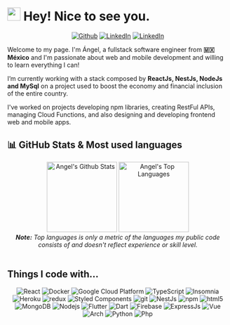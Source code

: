 <h1>
  <img src="https://emojis.slackmojis.com/emojis/images/1531849430/4246/blob-sunglasses.gif?1531849430" width="30"/> 
  Hey! Nice to see you.
</h1>
<p align="center">
  <a href="https://github.com/AngelDiazMera" target="_blank"><img alt="Github" src="https://img.shields.io/badge/GitHub-%2312100E.svg?&style=for-the-badge&logo=Github&logoColor=white" /></a> 
  <a href="https://www.linkedin.com/in/jorge-angel-dm" target="_blank"><img alt="LinkedIn" src="https://img.shields.io/badge/linkedin-%230077B5.svg?&style=for-the-badge&logo=linkedin&logoColor=white" /></a> 
  <a href="mailto: angel_diaz_mera@outlook.com" target="_blank"><img alt="LinkedIn" src="https://img.shields.io/badge/-Email-0e50c2?style=for-the-badge&logo=microsoft-outlook&logoColor=white" /></a> 
</p>

<p>
  Welcome to my page. I'm Ángel, a fullstack software engineer from <b>🇲🇽 México</b> and I'm passionate about web and mobile development and willing to learn everything I can!
</p>
<p>
  I’m currently working with a stack composed by <b>ReactJs, NestJs, NodeJs and MySql</b> on a project used to boost the economy and financial inclusion of the entire country.
</p>

<p>
  I've worked on projects developing npm libraries, creating RestFul APIs, managing Cloud Functions, and also designing and developing frontend web and mobile apps.
</p>

## 📊 GitHub Stats & Most used languages

<div>
  <div align="center">
    <img alt="Angel's Github Stats" src="https://github-readme-stats.vercel.app/api?username=AngelDiazMera" height="160"/>
    <img alt="Angel's Top Languages" src="https://github-readme-stats.vercel.app/api/top-langs/?username=AngelDiazMera&layout=compact&langs_count=5&hide=html,handlebars" height="160"/>
    <br/>
    <i><b>Note:</b> Top languages is only a metric of the languages my public code consists of and doesn't reflect experience or skill level.</i>
  </div>
</div>

<br/>


## Things I code with...
<p  align="center">
  <img alt="React" src="https://img.shields.io/badge/-React-45b8d8?style=flat-square&logo=react&logoColor=white" />
  <img alt="Docker" src="https://img.shields.io/badge/-Docker-46a2f1?style=flat-square&logo=docker&logoColor=white" />
  <img alt="Google Cloud Platform" src="https://img.shields.io/badge/-Google_Cloud_Platform-1a73e8?style=flat-square&logo=google-cloud&logoColor=white" />
  <img alt="TypeScript" src="https://img.shields.io/badge/-TypeScript-007ACC?style=flat-square&logo=typescript&logoColor=white" />
  <img alt="Insomnia" src="https://img.shields.io/badge/-Insomnia-5849BE?style=flat-square&logo=insomnia&logoColor=white" />
  <img alt="Heroku" src="https://img.shields.io/badge/-Heroku-430098?style=flat-square&logo=heroku&logoColor=white" />
  <img alt="redux" src="https://img.shields.io/badge/-Redux-764ABC?style=flat-square&logo=redux&logoColor=white" />
  <img alt="Styled Components" src="https://img.shields.io/badge/-Styled_Components-db7092?style=flat-square&logo=styled-components&logoColor=white" />
  <img alt="git" src="https://img.shields.io/badge/-Git-F05032?style=flat-square&logo=git&logoColor=white" />
  <img alt="NestJs" src="https://img.shields.io/badge/-NestJs-ea2845?style=flat-square&logo=nestjs&logoColor=white" />
  <img alt="npm" src="https://img.shields.io/badge/-NPM-CB3837?style=flat-square&logo=npm&logoColor=white" />
  <img alt="html5" src="https://img.shields.io/badge/-HTML5-E34F26?style=flat-square&logo=html5&logoColor=white" />
  <img alt="MongoDB" src="https://img.shields.io/badge/-MongoDB-13aa52?style=flat-square&logo=mongodb&logoColor=white" />
  <img alt="Nodejs" src="https://img.shields.io/badge/-Nodejs-43853d?style=flat-square&logo=Node.js&logoColor=white" />
  <img alt="Flutter" src="https://img.shields.io/badge/-Flutter-ffc21c?style=flat-square&logo=Flutter&logoColor=white" />
  <img alt="Dart" src="https://img.shields.io/badge/-Dart-00c9a8?style=flat-square&logo=Dart&logoColor=white" />
  <img alt="Firebase" src="https://img.shields.io/badge/-Firebase-c99400?style=flat-square&logo=Firebase&logoColor=white" />
  <img alt="ExpressJs" src="https://img.shields.io/badge/-ExpressJs-2e2e2e?style=flat-square&logo=Express&logoColor=white" />
  <img alt="Vue" src="https://img.shields.io/badge/-Vue-327a1f?style=flat-square&logo=vue-js&logoColor=white" />
  <img alt="Arch" src="https://img.shields.io/badge/-Arch_Linux-53afd4?style=flat-square&logo=arch-linux&logoColor=white" />
  <img alt="Python" src="https://img.shields.io/badge/-Python-53afd4?style=flat-square&logo=python&logoColor=white" />
  <img alt="Php" src="https://img.shields.io/badge/-Php-BLUE?style=flat-square&logo=php&logoColor=white" />
</p>
<!--
**AngelDiazMera/AngelDiazMera** is a ✨ _special_ ✨ repository because its `README.md` (this file) appears on your GitHub profile.

Here are some ideas to get you started:

- 🔭 I’m currently working on ...
- 🌱 I’m currently learning ...
- 👯 I’m looking to collaborate on ...
- 🤔 I’m looking for help with ...
- 💬 Ask me about ...
- 📫 How to reach me: ...
- 😄 Pronouns: ...
- ⚡ Fun fact: ...
-->
